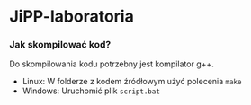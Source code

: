 # JiPP-laboratoria

### Jak skompilować kod?
Do skompilowania kodu potrzebny jest kompilator g++.

- Linux:
W folderze z kodem źródłowym użyć polecenia ` make `
- Windows:
Uruchomić plik ` script.bat `

